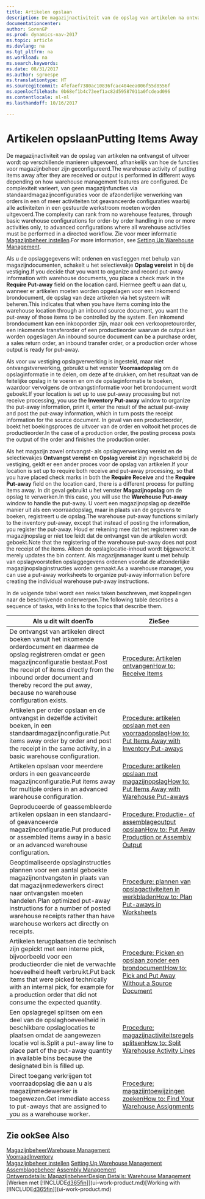 ```yaml
---
title: Artikelen opslaan
description: De magazijnactiviteit van de opslag van artikelen na ontvangst of uitvoer wordt op verschillende manieren uitgevoerd, afhankelijk van hoe de functies voor magazijnbeheer zijn geconfigureerd.
documentationcenter: 
author: SorenGP
ms.prod: dynamics-nav-2017
ms.topic: article
ms.devlang: na
ms.tgt_pltfrm: na
ms.workload: na
ms.search.keywords: 
ms.date: 08/31/2017
ms.author: sgroespe
ms.translationtype: HT
ms.sourcegitcommit: 4fefaef7380ac10836fcac404eea006f55d8556f
ms.openlocfilehash: 0b68ef1b4c73eef1ac82d59587011a0fcdead096
ms.contentlocale: nl-nl
ms.lasthandoff: 10/16/2017

---
```

# <a name="putting-items-away"></a><span data-ttu-id="ac2ca-103">Artikelen opslaan</span><span class="sxs-lookup"><span data-stu-id="ac2ca-103">Putting Items Away</span></span>
<span data-ttu-id="ac2ca-104">De magazijnactiviteit van de opslag van artikelen na ontvangst of uitvoer wordt op verschillende manieren uitgevoerd, afhankelijk van hoe de functies voor magazijnbeheer zijn geconfigureerd.</span><span class="sxs-lookup"><span data-stu-id="ac2ca-104">The warehouse activity of putting items away after they are received or output is performed in different ways depending on how warehouse management features are configured.</span></span> <span data-ttu-id="ac2ca-105">De complexiteit varieert, van geen magazijnfuncties via standaardmagazijnconfiguraties voor de afzonderlijke verwerking van orders in een of meer activiteiten tot geavanceerde configuraties waarbij alle activiteiten in een gestuurde werkstroom moeten worden uitgevoerd.</span><span class="sxs-lookup"><span data-stu-id="ac2ca-105">The complexity can rank from no warehouse features, through basic warehouse configurations for order-by order handling in one or more activities only, to advanced configurations where all warehouse activities must be performed in a directed workflow.</span></span> <span data-ttu-id="ac2ca-106">Zie voor meer informatie [Magazijnbeheer instellen](warehouse-setup-warehouse.md).</span><span class="sxs-lookup"><span data-stu-id="ac2ca-106">For more information, see [Setting Up Warehouse Management](warehouse-setup-warehouse.md).</span></span>

<span data-ttu-id="ac2ca-107">Als u de opslaggegevens wilt ordenen en vastleggen met behulp van magazijndocumenten, schakelt u het selectievakje **Opslag vereist** in bij de vestiging.</span><span class="sxs-lookup"><span data-stu-id="ac2ca-107">If you decide that you want to organize and record put-away information with warehouse documents, you place a check mark in the **Require Put-away** field on the location card.</span></span> <span data-ttu-id="ac2ca-108">Hiermee geeft u aan dat u, wanneer er artikelen moeten worden opgeslagen voor een inkomend brondocument, de opslag van deze artikelen via het systeem wilt beheren.</span><span class="sxs-lookup"><span data-stu-id="ac2ca-108">This indicates that when you have items coming into the warehouse location through an inbound source document, you want the put-away of those items to be controlled by the system.</span></span> <span data-ttu-id="ac2ca-109">Een inkomend brondocument kan een inkooporder zijn, maar ook een verkoopretourorder, een inkomende transferorder of een productieorder waarvan de output kan worden opgeslagen.</span><span class="sxs-lookup"><span data-stu-id="ac2ca-109">An inbound source document can be a purchase order, a sales return order, an inbound transfer order, or a production order whose output is ready for put-away.</span></span>  

<span data-ttu-id="ac2ca-110">Als voor uw vestiging opslagverwerking is ingesteld, maar niet ontvangstverwerking, gebruikt u het venster **Voorraadopslag** om de opslaginformatie in te delen, om deze af te drukken, om het resultaat van de feitelijke opslag in te voeren en om de opslaginformatie te boeken, waardoor vervolgens de ontvangstinformatie voor het brondocument wordt geboekt.</span><span class="sxs-lookup"><span data-stu-id="ac2ca-110">If your location is set up to use put-away processing but not receive processing, you use the **Inventory Put-away** window to organize the put-away information, print it, enter the result of the actual put-away and post the put-away information, which in turn posts the receipt information for the source document.</span></span> <span data-ttu-id="ac2ca-111">In geval van een productieorder, boekt het boekingsproces de uitvoer van de order en voltooit het proces de productieorder.</span><span class="sxs-lookup"><span data-stu-id="ac2ca-111">In the case of a production order, the posting process posts the output of the order and finishes the production order.</span></span>

<span data-ttu-id="ac2ca-112">Als het magazijn zowel ontvangst- als opslagverwerking vereist en de selectievakjes **Ontvangst vereist** en **Opslag vereist** zijn ingeschakeld bij de vestiging, geldt er een ander proces voor de opslag van artikelen.</span><span class="sxs-lookup"><span data-stu-id="ac2ca-112">If your location is set up to require both receive and put-away processing, so that you have placed check marks in both the **Require Receive** and the **Require Put-away** field on the location card, there is a different process for putting items away.</span></span> <span data-ttu-id="ac2ca-113">In dit geval gebruikt u het venster **Magazijnopslag** om de opslag te verwerken.</span><span class="sxs-lookup"><span data-stu-id="ac2ca-113">In this case, you will use the **Warehouse Put-away** window to handle the put-away.</span></span> <span data-ttu-id="ac2ca-114">U voert een magazijnopslag op dezelfde manier uit als een voorraadopslag, maar in plaats van de gegevens te boeken, registreert u de opslag.</span><span class="sxs-lookup"><span data-stu-id="ac2ca-114">The warehouse put-away functions similarly to the inventory put-away, except that instead of posting the information, you register the put-away.</span></span> <span data-ttu-id="ac2ca-115">Houd er rekening mee dat het registreren van de magazijnopslag er niet toe leidt dat de ontvangst van de artikelen wordt geboekt.</span><span class="sxs-lookup"><span data-stu-id="ac2ca-115">Note that the registering of the warehouse put-away does not post the receipt of the items.</span></span> <span data-ttu-id="ac2ca-116">Alleen de opslaglocatie-inhoud wordt bijgewerkt.</span><span class="sxs-lookup"><span data-stu-id="ac2ca-116">It merely updates the bin content.</span></span> <span data-ttu-id="ac2ca-117">Als magazijnmanager kunt u met behulp van opslagvoorstellen opslaggegevens ordenen voordat de afzonderlijke magazijnopslaginstructies worden gemaakt.</span><span class="sxs-lookup"><span data-stu-id="ac2ca-117">As a warehouse manager, you can use a put-away worksheets to organize put-away information before creating the individual warehouse put-away instructions.</span></span>

<span data-ttu-id="ac2ca-118">In de volgende tabel wordt een reeks taken beschreven, met koppelingen naar de beschrijvende onderwerpen.</span><span class="sxs-lookup"><span data-stu-id="ac2ca-118">The following table describes a sequence of tasks, with links to the topics that describe them.</span></span>   

|<span data-ttu-id="ac2ca-119">**Als u dit wilt doen**</span><span class="sxs-lookup"><span data-stu-id="ac2ca-119">**To**</span></span>|<span data-ttu-id="ac2ca-120">**Zie**</span><span class="sxs-lookup"><span data-stu-id="ac2ca-120">**See**</span></span>|  
|------------|-------------|  
|<span data-ttu-id="ac2ca-121">De ontvangst van artikelen direct boeken vanuit het inkomende orderdocument en daarmee de opslag registreren omdat er geen magazijnconfiguratie bestaat.</span><span class="sxs-lookup"><span data-stu-id="ac2ca-121">Post the receipt of items directly from the inbound order document and thereby record the put away, because no warehouse configuration exists.</span></span>|[<span data-ttu-id="ac2ca-122">Procedure: Artikelen ontvangen</span><span class="sxs-lookup"><span data-stu-id="ac2ca-122">How to: Receive Items</span></span>](warehouse-how-receive-items.md)|  
|<span data-ttu-id="ac2ca-123">Artikelen per order opslaan en de ontvangst in dezelfde activiteit boeken, in een standaardmagazijnconfiguratie.</span><span class="sxs-lookup"><span data-stu-id="ac2ca-123">Put items away order by order and post the receipt in the same activity, in a basic warehouse configuration.</span></span>|[<span data-ttu-id="ac2ca-124">Procedure: artikelen opslaan met een voorraadopslag</span><span class="sxs-lookup"><span data-stu-id="ac2ca-124">How to: Put Items Away with Inventory Put-aways</span></span>](warehouse-how-to-put-items-away-with-inventory-put-aways.md)|  
|<span data-ttu-id="ac2ca-125">Artikelen opslaan voor meerdere orders in een geavanceerde magazijnconfiguratie.</span><span class="sxs-lookup"><span data-stu-id="ac2ca-125">Put items away for multiple orders in an advanced warehouse configuration.</span></span>|[<span data-ttu-id="ac2ca-126">Procedure: artikelen opslaan met magazijnopslag</span><span class="sxs-lookup"><span data-stu-id="ac2ca-126">How to: Put Items Away with Warehouse Put-aways</span></span>](warehouse-how-to-put-items-away-with-warehouse-put-aways.md)|  
|<span data-ttu-id="ac2ca-127">Geproduceerde of geassembleerde artikelen opslaan in een standaard- of geavanceerde magazijnconfiguratie.</span><span class="sxs-lookup"><span data-stu-id="ac2ca-127">Put produced or assembled items away in a basic or an advanced warehouse configuration.</span></span>|[<span data-ttu-id="ac2ca-128">Procedure: Productie- of assemblageoutput opslaan</span><span class="sxs-lookup"><span data-stu-id="ac2ca-128">How to: Put Away Production or Assembly Output</span></span>](warehouse-how-to-put-away-production-output.md)|
|<span data-ttu-id="ac2ca-129">Geoptimaliseerde opslaginstructies plannen voor een aantal geboekte magazijnontvangsten in plaats van dat magazijnmedewerkers direct naar ontvangsten moeten handelen.</span><span class="sxs-lookup"><span data-stu-id="ac2ca-129">Plan optimized put-away instructions for a number of posted warehouse receipts rather than have warehouse workers act directly on receipts.</span></span>|[<span data-ttu-id="ac2ca-130">Procedure: plannen van opslagactiviteiten in werkbladen</span><span class="sxs-lookup"><span data-stu-id="ac2ca-130">How to: Plan Put-aways in Worksheets</span></span>](warehouse-how-to-plan-put-aways-in-worksheets.md)|  
|<span data-ttu-id="ac2ca-131">Artikelen terugplaatsen die technisch zijn gepickt met een interne pick, bijvoorbeeld voor een productieorder die niet de verwachte hoeveelheid heeft verbruikt.</span><span class="sxs-lookup"><span data-stu-id="ac2ca-131">Put back items that were picked technically with an internal pick, for example for a production order that did not consume the expected quantity.</span></span>|[<span data-ttu-id="ac2ca-132">Procedure: Picken en opslaan zonder een brondocument</span><span class="sxs-lookup"><span data-stu-id="ac2ca-132">How to: Pick and Put Away Without a Source Document</span></span>](warehouse-how-to-create-put-aways-from-internal-put-aways.md)|
|<span data-ttu-id="ac2ca-133">Een opslagregel splitsen om een deel van de opslaghoeveelheid in beschikbare opslaglocaties te plaatsen omdat de aangewezen locatie vol is.</span><span class="sxs-lookup"><span data-stu-id="ac2ca-133">Split a put-away line to place part of the put-away quantity in available bins because the designated bin is filled up.</span></span>|[<span data-ttu-id="ac2ca-134">Procedure: magazijnactiviteitsregels splitsen</span><span class="sxs-lookup"><span data-stu-id="ac2ca-134">How to: Split Warehouse Activity Lines</span></span>](warehouse-how-to-split-warehouse-activity-lines.md)|
|<span data-ttu-id="ac2ca-135">Direct toegang verkrijgen tot voorraadopslag die aan u als magazijnmedewerker is toegewezen.</span><span class="sxs-lookup"><span data-stu-id="ac2ca-135">Get immediate access to put-aways that are assigned to you as a warehouse worker.</span></span>|[<span data-ttu-id="ac2ca-136">Procedure: magazijntoewijzingen zoeken</span><span class="sxs-lookup"><span data-stu-id="ac2ca-136">How to: Find Your Warehouse Assignments</span></span>](warehouse-how-to-find-your-warehouse-assignments.md)|    

## <a name="see-also"></a><span data-ttu-id="ac2ca-137">Zie ook</span><span class="sxs-lookup"><span data-stu-id="ac2ca-137">See Also</span></span>  
[<span data-ttu-id="ac2ca-138">Magazijnbeheer</span><span class="sxs-lookup"><span data-stu-id="ac2ca-138">Warehouse Management</span></span>](warehouse-manage-warehouse.md)  
[<span data-ttu-id="ac2ca-139">Voorraad</span><span class="sxs-lookup"><span data-stu-id="ac2ca-139">Inventory</span></span>](inventory-manage-inventory.md)  
<span data-ttu-id="ac2ca-140">[Magazijnbeheer instellen](warehouse-setup-warehouse.md)   </span><span class="sxs-lookup"><span data-stu-id="ac2ca-140">[Setting Up Warehouse Management](warehouse-setup-warehouse.md)   </span></span>  
<span data-ttu-id="ac2ca-141">[Assemblagebeheer](assembly-assemble-items.md)  </span><span class="sxs-lookup"><span data-stu-id="ac2ca-141">[Assembly Management](assembly-assemble-items.md)  </span></span>  
[<span data-ttu-id="ac2ca-142">Ontwerpdetails: Magazijnbeheer</span><span class="sxs-lookup"><span data-stu-id="ac2ca-142">Design Details: Warehouse Management</span></span>](design-details-warehouse-management.md)  
<span data-ttu-id="ac2ca-143">[Werken met [!INCLUDE[d365fin](includes/d365fin_md.md)]](ui-work-product.md)</span><span class="sxs-lookup"><span data-stu-id="ac2ca-143">[Working with [!INCLUDE[d365fin](includes/d365fin_md.md)]](ui-work-product.md)</span></span>  

